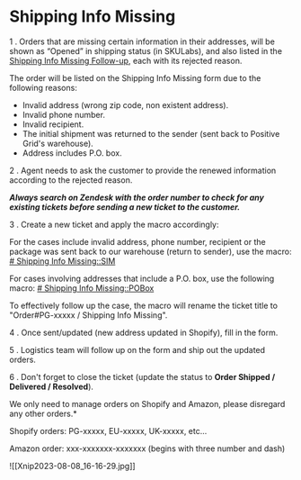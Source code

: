 # Shipping Info Missing

1 . Orders that are missing certain information in their addresses, will be shown as “Opened” in shipping status (in SKULabs), and also listed in the [Shipping Info Missing Follow-up](https://docs.google.com/spreadsheets/d/1JGEB4lF3NW7xdm78EnAu3EREmbbfI07jiRqdN3u9QWw/edit?usp=sharing), each with its rejected reason.  

The order will be listed on the Shipping Info Missing form due to the following reasons:

- Invalid address (wrong zip code, non existent address).
- Invalid phone number.
- Invalid recipient. 
- The initial shipment was returned to the sender (sent back to Positive Grid's warehouse). 
- Address includes P.O. box.
   
2 . Agent needs to ask the customer to provide the renewed information according to the rejected reason. 

***Always search on Zendesk with the order number to check for any existing tickets before sending a new ticket to the customer.***

3 . Create a new ticket and apply the macro accordingly:

For the cases include invalid address, phone number, recipient or the package was sent back to our warehouse (return to sender), use the macro:
 <u># Shipping Info Missing::SIM</u>

For cases involving addresses that include a P.O. box, use the following macro:
 <u># Shipping Info Missing::POBox</u>

To effectively follow up the case, the macro will rename the ticket title to "Order#PG-xxxxx / Shipping Info Missing".
   
4 . Once sent/updated (new address updated in Shopify), fill in the form.  
   
5 . Logistics team will follow up on the form and ship out the updated orders.

6 . Don't forget to close the ticket (update the status to **Order Shipped / Delivered / Resolved**). 



We only need to manage orders on Shopify and Amazon, please disregard any other orders.*

Shopify orders: PG-xxxxx, EU-xxxxx, UK-xxxxx, etc...

Amazon order: xxx-xxxxxxx-xxxxxxx 
(begins with three number and dash)


![[Xnip2023-08-08_16-16-29.jpg]]
